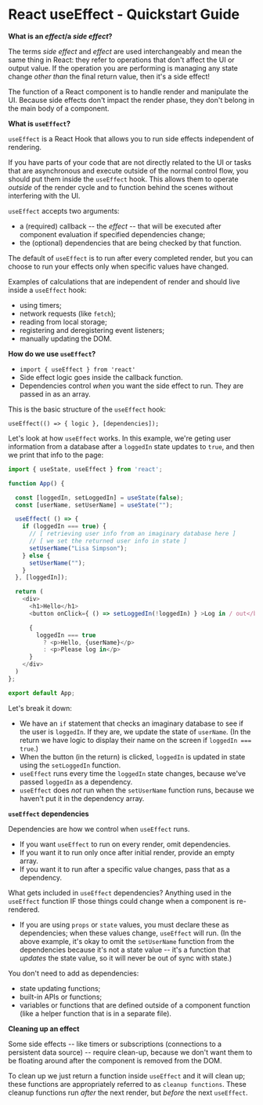 # React useEffect - Quickstart Guide

**What is an *effect*/a *side effect*?**

The terms *side effect* and *effect* are used interchangeably and mean the same thing in React: they refer to operations that don't affect the UI or output value. If the operation you are performing is managing any state change *other than* the final return value, then it's a side effect!

The function of a React component is to handle render and manipulate the UI. Because side effects don't impact the render phase, they don't belong in the main body of a component.

**What is `useEffect`?**

`useEffect` is a React Hook that allows you to run side effects independent of rendering.

If you have parts of your code that are not directly related to the UI or tasks that are asynchronous and execute outside of the normal control flow, you should put them inside the `useEffect` hook. This allows them to operate *outside* of the render cycle and to function behind the scenes without interfering with the UI.

`useEffect` accepts two arguments: 
- a (required) callback -- the *effect* -- that will be executed after component evaluation if specified dependencies change;
- the (optional) dependencies that are being checked by that function.

The default of `useEffect` is to run after every completed render, but you can choose to run your effects only when specific values have changed.

Examples of calculations that are independent of render and should live inside a `useEffect` hook:
- using timers;
- network requests (like `fetch`);
- reading from local storage;
- registering and deregistering event listeners;
- manually updating the DOM.

**How do we use `useEffect`?**

- `import { useEffect } from 'react'`
- Side effect logic goes inside the callback function.
- Dependencies control *when* you want the side effect to run. They are passed in as an array.

This is the basic structure of the `useEffect` hook:

`useEffect(() => { logic }, [dependencies]);`

Let's look at how `useEffect` works. In this example, we're geting user information from a database after a `loggedIn` state updates to `true`, and then we print that info to the page:
```js
import { useState, useEffect } from 'react';

function App() {

  const [loggedIn, setLoggedIn] = useState(false);
  const [userName, setUserName] = useState("");

  useEffect( () => {
    if (loggedIn === true) {
      // [ retrieving user info from an imaginary database here ]
      // [ we set the returned user info in state ]
      setUserName("Lisa Simpson");
    } else {
      setUserName("");
    }
  }, [loggedIn]);

  return (
    <div>
      <h1>Hello</h1>
      <button onClick={ () => setLoggedIn(!loggedIn) } >Log in / out</button>

      {
        loggedIn === true
          ? <p>Hello, {userName}</p>
          : <p>Please log in</p>
      }
    </div>
  )
};

export default App;
```
Let's break it down:

- We have an `if` statement that checks an imaginary database to see if the user is `loggedIn`. If they are, we update the state of `userName`. (In the return we have logic to display their name on the screen if `loggedIn === true`.)
- When the button (in the return) is clicked, `loggedIn` is updated in state using the `setLoggedIn` function.
- `useEffect` runs every time the `loggedIn` state changes, because we've passed `loggedIn` as a dependency.
- `useEffect` does *not* run when the `setUserName` function runs, because we haven't put it in the dependency array.

**`useEffect` dependencies**

Dependencies are how we control when `useEffect` runs.

- If you want `useEffect` to run on every render, omit dependencies.
- If you want it to run only once after initial render, provide an empty array.
- If you want it to run after a specific value changes, pass that as a dependency.

What gets included in `useEffect` dependencies? Anything used in the `useEffect` function IF those things could change when a component is re-rendered. 
- If you are using `props` or `state` values, you must declare these as dependencies; when these values change, `useEffect` will run. (In the above example, it's okay to omit the `setUserName` function from the dependencies because it's not a state value -- it's a function that *updates* the state value, so it will never be out of sync with state.)

You don't need to add as dependencies:
- state updating functions;
- built-in APIs or functions;
- variables or functions that are defined outside of a component function (like a helper function that is in a separate file).

**Cleaning up an effect**

Some side effects -- like timers or subscriptions (connections to a persistent data source) -- require clean-up, because we don't want them to be floating around after the component is removed from the DOM.

To clean up we just return a function inside `useEffect` and it will clean up; these functions are appropriately referred to as `cleanup functions`. These cleanup functions run *after* the next render, but *before* the next `useEffect`.
